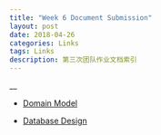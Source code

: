 ```yaml
---
title: "Week 6 Document Submission"
layout: post
date: 2018-04-26
categories: Links
tags: Links
description: 第三次团队作业文档索引
---
```

__

* [Domain Model](https://github.com/TheYelda/Dashboard/blob/master/domain.md)
- [Database Design](https://github.com/TheYelda/Dashboard/blob/master/database_architecture.md)


